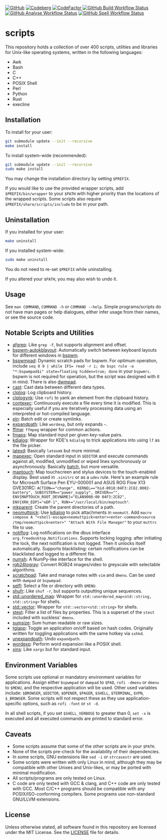 [![GitHub](https://img.shields.io/badge/GitHub-2B3137?style=flat-square&logo=GitHub&logoColor=FFFFFF)](https://github.com/XPhyro/scripts)
[![Codeberg](https://img.shields.io/badge/Codeberg-2185D0?style=flat-square&logo=codeberg&logoColor=F2F8FC)](https://codeberg.org/XPhyro/scripts)
[![CodeFactor](https://www.codefactor.io/repository/github/xphyro/scripts/badge?style=flat-square)](https://www.codefactor.io/repository/github/xphyro/scripts)
[![GitHub Build Workflow Status](https://img.shields.io/github/actions/workflow/status/XPhyro/scripts/build.yml?branch=master&style=flat-square&label=build%20%26%20test)](https://github.com/XPhyro/scripts/actions/workflows/build.yml)
[![GitHub Analyse Workflow Status](https://img.shields.io/github/actions/workflow/status/XPhyro/scripts/analyse.yml?branch=master&style=flat-square&label=analyse)](https://github.com/XPhyro/scripts/actions/workflows/analyse.yml)
[![GitHub Spell Workflow Status](https://img.shields.io/github/actions/workflow/status/XPhyro/scripts/spell.yml?branch=master&style=flat-square&label=spell)](https://github.com/XPhyro/scripts/actions/workflows/spell.yml)

# scripts

This repository holds a collection of over 400 scripts, utilities and libraries
for Unix-like operating systems, written in the following languages:

- Awk
- Bash
- C
- C++
- POSIX Shell
- Perl
- Python
- Rust
- execline

## Installation

To install for your user:

```sh
git submodule update --init --recursive
make install
```

To install system-wide (recommended):

```sh
git submodule update --init --recursive
sudo make install
```

You may change the installation directory by setting `$PREFIX`.

If you would like to use the provided wrapper scripts, add `$PREFIX/bin/wrapper`
to your `$PATH` with higher priority than the locations of the wrapped scripts.
Some scripts also require `$PREFIX/share/scripts/include` to be in your path.

## Uninstallation

If you installed for your user:

```sh
make uninstall
```

If you installed system-wide:

```sh
sudo make uninstall
```

You do not need to re-set `$PREFIX` while uninstalling.

If you altered your `$PATH`, you may also wish to undo it.

## Usage

See `man COMMAND`, `COMMAND -h` or `COMMAND --help`. Simple programs/scripts do
not have man pages or help dialogues, either infer usage from their names, or see
the source code.

## Notable Scripts and Utilities

- [afgrep](src/c/util/core/afgrep.c): Like `grep -F`, but supports alignment and
  offset.
- [bspwm-autokblayout](src/sh/integration/bspwm/daemon/bspwm-autokblayout): Automatically switch between keyboard layouts for different windows in [bspwm](https://github.com/baskerville/bspwm).
- [bspwmpad](src/sh/integration/bspwm/util/bspwmpad): Dynamic scratch pads for
  bspwm. For optimum operation, include
  `seq 0 9 | while IFS= read -r i; do bspc rule -a "*:bspwmpad$i" state=floating hidden=true; done` in your `bspwmrc`. bspwm is not required
  for operation, but the script was designed with it in mind. There is also
  [dwmpad](src/sh/.archived/dwm/util/dwmpad).
- [cast](src/cpp/util/core/cast.cpp): Cast data between different data types.
- [clplog](src/sh/daemon/clplog): Log clipboard history.
- [clplogynk](src/sh/hotkey/clplogynk): Use `rofi` to yank an element from the
  clipboard history.
- [contexec](src/sh/daemon/contexec): Continuously execute a file every time it
  is modified. This is especially useful if you are iteratively processing data
  using an interpreted or hot-compiled language.
- [eln](src/sh/ishell/eln): Batch edit or create symlinks.
- [expandpath](src/c/util/core/expandpath.c): Like `wordexp`, but only expands
  `~`.
- [ffmw](src/sh/softwrapper/ffmw): `ffmpeg` wrapper for common actions.
- [fmaps](src/c/util/core/fmaps.c): Map standard input per given key-value
  pairs.
- [kdialog](src/sh/wrapper/kdialog): Wrapper for KDE's `kdialog` to trick
  applications into using `lf` as the file picker.
- [latexd](src/sh/daemon/latexd): Basically `latexmk` but more minimal.
- [mapexec](src/sh/util/mapexec): Open standard input in `$EDITOR` and execute
  commands against all, modified, unmodified or wiped lines synchronously or
  asynchronously. Basically [batch](https://github.com/alexherbo2/batch), but
  more versatile.
- [maptouch](src/sh/udev/maptouch): Map touchscreen and stylus devices to the
  touch-enabled display. Best used in `.xinitrc` or as a `udev` rule. Here's an
  example rule for Microsoft Surface Pen EYU-000001 and ASUS ROG Flow X13
  GVE301RC: `ACTION=="change", KERNEL=="hid-0018:04F3:2C82.0002-battery", SUBSYSTEM=="power_supply", DRIVER=="", ENV{MAPTOUCH_ROOT_DEVNAME}="ELAN9008:00 04F3:2C82", ENV{XRH_EDP}="eDP-1", RUN+="/usr/local/bin/maptouch"`.
- [mkparent](src/c/util/sys/mkparent.c): Create the parent directories of a
  path.
- [neomuttpick](src/sh/integration/neomutt/neomuttpick): Use
  [kdialog](src/sh/wrapper/kdialog) to pick attachments in `neomutt`. Add `macro compose A "<shell-escape>neomuttpick<enter><enter-command>source /tmp/neomuttpick<enter>" "Attach With File Manager"` to your `muttrc` file to
  use.
- [notiflog](src/py/daemon/notiflog): Log notifications on the dbus interface
  `org.freedesktop.Notifications`. Supports locking logging: after initiating
  the lock, the next notification is not logged. Then it unlocks itself
  automatically. Supports blacklisting: certain notifications can be blacklisted
  and logged to a different file.
- [numsh](src/cpp/util/core/numsh.cpp): A NumPy-like interface for the shell.
- [rgb24togray](src/c/util/math/rgb24togray.c): Convert RGB24 images/video to
  greyscale with selectable algorithms.
- [scratchpad](src/sh/hotkey/scratchpad): Take and manage notes with `vim` and
  `dmenu`. Can be used with `dwmpad` or `bspwmpad`.
- [selfl](src/sh/util/selfl): Select a file or directory with `$MENU`.
- [shufr](src/cpp/util/core/shufr.cpp): Like `shuf -r`, but supports outputting
  unique sequences.
- [std::unordered_map](src/cpp/util/std/std::unordered_map.cpp): Wrapper for
  `std::unordered_map<std::string, std::string>` for shells.
- [std::vector](src/cpp/util/std/std::vector.cpp): Wrapper for
  `std::vector<std::string>` for shells.
- [stest](src/c/util/core/stest.c): Filter a list of files by properties. This
  is a superset of the `stest` included with suckless' `dmenu`.
- [sumsize](src/c/util/core/sumsize.c): Sum human readable or raw sizes.
- [tglapp](src/sh/hotkey/util/tglapp): Toggle an application on/off based on
  hash codes. Originally written for toggling applications with the same hotkey
  via `sxhkd`.
- [unexpandpath](src/c/util/core/unexpandpath.c): Undo `expandpath`.
- [wordexp](src/c/util/core/wordexp.c): Perform word expansion like a POSIX
  shell.
- [xins](src/sh/util/xins): Like `xargs` but for standard input.

## Environment Variables

Some scripts use optional or mandatory environment variables for applications.
Assign either `bspwmpad` or `dwmpad` to `$PAD`, `rofi -dmenu` or `dmenu` to
`$MENU`, and the respective application will be used. Other used variables
include: `$BROWSER`, `$EDITOR`, `$OPENER`, `$PAGER`, `$SHELL`, `$TERMINAL`,
`$VPN`, `$_BROWSER`. Some scripts will not respect these as they use
application-specific options, such as `rofi -font` or `st -d`.

In all shell scripts, if you set `$SHELL_VERBOSE` to greater than 0, `set -x` is
executed and all executed commands are printed to standard error.

## Caveats

- Some scripts assume that some of the other scripts are in your `$PATH`.
- None of the scripts pre-check for the availability of their dependencies.
- In some scripts, GNU extensions like `sed -i` or `strcasestr` are used.
- Some scripts were written with only Linux in mind, although they may be
  compatible with other Unixes and Unix-likes, or may be ported with minimal
  modification.
- All scripts/programs are only tested on Linux.
- C code are only tested with GCC & clang, and C++ code are only tested with
  GCC. Most C/C++ programs should be compatible with any POSIX/ISO-conforming
  compilers. Some programs use non-standard GNU/LLVM extensions.

## License

Unless otherwise stated, all software found in this repository are
licensed under the MIT License. See the [LICENSE](LICENSE) file for details.
